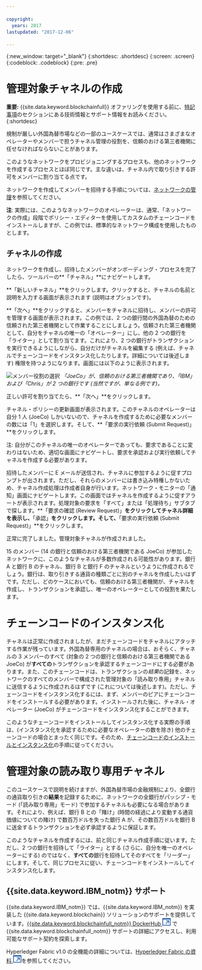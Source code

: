 ```yaml
---

copyright:
  years: 2017
lastupdated: "2017-12-06"

---
```


{:new_window: target="_blank"}
{:shortdesc: .shortdesc}
{:screen: .screen}
{:codeblock: .codeblock}
{:pre: .pre}

# 管理対象チャネルの作成 

**重要:** {{site.data.keyword.blockchainfull}} オファリングを使用する前に、[特記事項](/docs/services/blockchain/needtoknow.html)のセクションにある技術情報とサポート情報をお読みください。  
{:shortdesc}

規制が厳しい外国為替市場などの一部のユースケースでは、通常はさまざまなオペレーターやメンバーで担うチャネル管理の役割を、信頼のおける第三者機関に任せなければならないことがあります。 

このようなネットワークをプロビジョニングするプロセスも、他のネットワークを作成するプロセスとほぼ同じです。主な違いは、チャネル内で取り引きする許可をメンバーに割り当てる点です。  

ネットワークを作成してメンバーを招待する手順については、[ネットワークの管理](/docs/services/blockchain/get_start.html#creating-a-network)を参照してください。 

**注**: 実際には、このようなネットワークのオペレーターは、通常、「ネットワークの作成」段階でポリシー・エディターを使用してカスタムのチェーンコードをインストールしますが、この例では、標準的なネットワーク構成を使用したものとします。 

## チャネルの作成

ネットワークを作成し、招待したメンバーがオンボーディング・プロセスを完了したら、ツールバーの**「チャネル」**にナビゲートします。 

**「新しいチャネル」**をクリックします。クリックすると、チャネルの名前と説明を入力する画面が表示されます (説明はオプションです)。 

**「次へ」**をクリックすると、メンバーをチャネルに招待し、メンバーの許可を管理する画面が表示されます。この例では、2 つの銀行間の外国為替のための信頼された第三者機関として作業することにしましょう。信頼された第三者機関として、自分をチャネルの唯一の「オペレーター」にし、他の 2 つの銀行を「ライター」として割り当てます。これにより、2 つの銀行がトランザクションを実行できるようにしながら、自分だけがチャネルを編集する (例えば、チャネルでチェーンコードをインスタンス化したりします。詳細については後述します) 権限を持つようになります。画面には以下のように表示されます。 

  ![メンバー役割の選択](images/selectmemberroles.png "メンバー役割の選択")
*「JoeCo」が、信頼のおける第三者機関であり、「IBM」および「Chris」が 2 つの銀行です (当然ですが、単なる例です)。* 

正しい許可を割り当てたら、**「次へ」**をクリックします。 

チャネル・ポリシーの更新画面が表示されます。このチャネルのオペレーターは自分 1 人 (JoeCo) しかいないので、チャネルを作成するために必要なメンバーの数には「1」を選択します。そして、**「要求の実行依頼 (Submit Request)」**をクリックします。 

注: 自分がこのチャネルの唯一のオペレーターであっても、要求であることに変わりはないため、適切な画面にナビゲートし、要求を承認および実行依頼してチャネルを作成する必要があります。 

招待したメンバーに E メールが送信され、チャネルに参加するように促すプロンプトが出されます。ただし、それらのメンバーには書き込み特権しかないため、チャネル作成処理は作成者自身が行います。ネットワーク・モニターの「通知」画面にナビゲートします。この画面ではチャネルを作成するように促すアラートが表示されます。処理対象の要求を「すべて」または「処理待ち」サブタブで探します。**「要求の確認 (Review Request)」**をクリックしてチャネル詳細を表示し、**「承認」**をクリックします。そして、**「要求の実行依頼 (Submit Request)」**をクリックします。 

正常に完了しました。管理対象チャネルが作成されました。 

15 のメンバー (14 の銀行と信頼のおける第三者機関である JoeCo) が参加したネットワークに、このようなチャネルが多数作成される可能性があります。銀行 A と銀行 B のチャネル、銀行 B と銀行 F のチャネルというように作成されるでしょう。銀行は、取り引きする通貨の種類ごとに別のチャネルを作成したいはずです。ただし、どのケースにおいても、信頼のおける第三者機関が、チャネルを作成し、トランザクションを承認し、唯一のオペレーターとしての役割を果たします。 

# チェーンコードのインスタンス化

チャネルは正常に作成されましたが、まだチェーンコードをチャネルにアタッチする作業が残っています。外国為替専用のチャネルの場合は、おそらく、チャネルの 3 メンバーのすべて (対象の 2 つの銀行と信頼のおける第三者機関である JoeCo) が**すべての**トランザクションを承認するチェーンコードにする必要があります。また、このチェーンコードは、トランザクションの*結果*の記録を、ネットワークのすべてのメンバーで構成された管理対象の「読み取り専用」チャネルに送信するように作成されるはずです (これについては後述します)。ただし、チェーンコードをインスタンス化するには、まず、メンバーのピアにチェーンコードをインストールする必要があります。インストールされた後に、チャネル・オペレーター (JoeCo) がチェーンコードをインスタンス化することができます。  

このようなチェーンコードをインストールしてインスタンス化する実際の手順は、(インスタンス化を承認するために必要なオペレーターの数を除き) 他のチェーンコードの場合とまったく同じです。そのため、[チェーンコードのインストールとインスタンス化](/docs/services/blockchain/install_instantiate_chaincode.html.html)の手順に従ってください。

# 管理対象の読み取り専用チャネル

このユースケースで説明を続けますが、外国為替市場の金融規制により、全銀行の通貨取り引きの**結果**を記録するために、ネットワークの全銀行がパッシブ・モード (「読み取り専用」モード) で参加するチャネルも必要になる場合があります。それにより、例えば、銀行 B との「賭け」(時間の経過により変動する通貨価値についての賭け) で数百万ドルを失った銀行 A が、その数百万ドルを銀行 B に送金するトランザクションを必ず承認するように保証します。 

このようなチャネルを作成するには、前と同じチャネル作成手順に従います。ただし、2 つの銀行を招待して「ライター」とする (さらに、自分を唯一のオペレーターにする) のではなく、**すべての**銀行を招待してそのすべてを「リーダー」にします。そして、同じプロセスに従い、チェーンコードをインストールしてインスタンス化します。 

## {{site.data.keyword.IBM_notm}} サポート 

{{site.data.keyword.IBM_notm}} では、{{site.data.keyword.IBM_notm}} を実装した {{site.data.keyword.blockchain}} ソリューションのサポートを提供しています。[{{site.data.keyword.blockchainfull_notm}} DockerHub ![外部リンク・アイコン](images/external_link.svg "外部リンク・アイコン")](https://hub.docker.com/u/ibmblockchain/) で {{site.data.keyword.blockchainfull_notm}} サポートの詳細にアクセスし、利用可能なサポート契約を探索します。

Hyperledger Fabric v1.0 の全機能の詳細については、[Hyperledger Fabric の資料 ![外部リンクのアイコン](images/external_link.svg "外部リンクのアイコン")](http://hyperledger-fabric.readthedocs.io/en/latest/)を参照してください。
